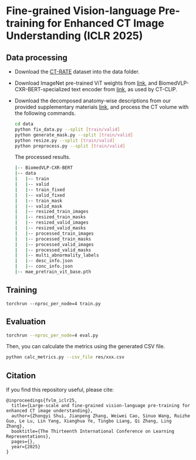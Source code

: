 # Fine-grained Vision-language Pre-training for Enhanced CT Image Understanding (ICLR 2025)

## Data processing

- Download the [CT-RATE](https://huggingface.co/datasets/ibrahimhamamci/CT-RATE) dataset into the data folder.

- Download ImageNet pre-trained ViT weights from [link](https://dl.fbaipublicfiles.com/mae/pretrain/mae_pretrain_vit_base.pth), and BiomedVLP-CXR-BERT-specialized text encoder from [link](https://huggingface.co/microsoft/BiomedVLP-CXR-BERT-specialized), as used by CT-CLIP.

- Download the decomposed anatomy-wise descriptions from our provided supplementary materials [link](https://openreview.net/forum?id=nYpPAT4L3D&referrer=%5BAuthor%20Console%5D(%2Fgroup%3Fid%3DICLR.cc%2F2025%2FConference%2FAuthors%23your-submissions)), and process the CT volume with the following commands.

  ```bash
  cd data
  python fix_data.py --split [train/valid]
  python generate_mask.py --split [train/valid]
  python resize.py --split [train/valid]
  python preprocess.py --split [train/valid]
  ```

  The processed results.

  ```bash
  |-- BiomedVLP-CXR-BERT
  |-- data
  |   |-- train
  |   |-- valid
  |   |-- train_fixed
  |   |-- valid_fixed
  |   |-- train_mask
  |   |-- valid_mask
  |   |-- resized_train_images
  |   |-- resized_train_masks
  |   |-- resized_valid_images
  |   |-- resized_valid_masks
  |   |-- processed_train_images
  |   |-- processed_train_masks
  |   |-- processed_valid_images
  |   |-- processed_valid_masks
  |   |-- multi_abnormality_labels
  |   |-- desc_info.json
  |   |-- conc_info.json
  |-- mae_pretrain_vit_base.pth
  ```



## Training

```shell
torchrun --nproc_per_node=4 train.py
```



## Evaluation

```bash
torchrun --nproc_per_node=4 eval.py
```

Then, you can calculate the metrics using the generated CSV file.

```bash
python calc_metrics.py --csv_file res/xxx.csv
```

## Citation
If you find this repository useful, please cite:
```
@inproceedings{fvlm_iclr25,
  title={Large-scale and fine-grained vision-language pre-training for enhanced CT image understanding},
  author={Zhongyi Shui, Jianpeng Zhang, Weiwei Cao, Sinuo Wang, Ruizhe Guo, Le Lu, Lin Yang, Xianghua Ye, Tingbo Liang, Qi Zhang, Ling Zhang},
  booktitle={The Thirteenth International Conference on Learning Representations},
  pages={},
  year={2025}
}
```
